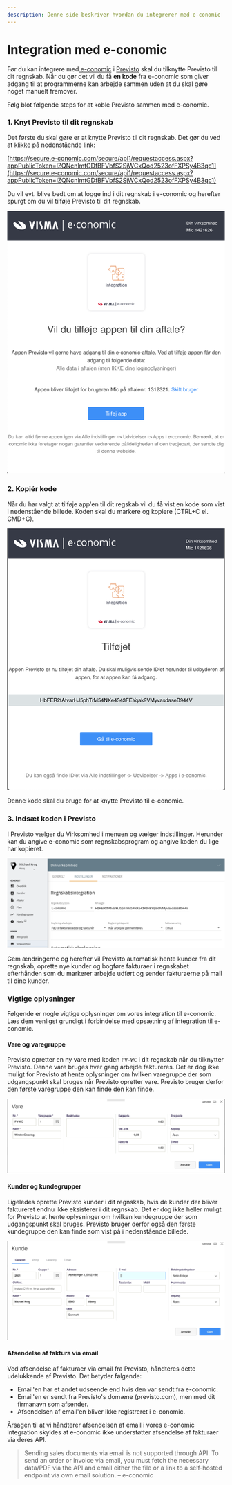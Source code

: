 ```yaml
---
description: Denne side beskriver hvordan du integrerer med e-conomic
---
```


# Integration med e-conomic

Før du kan integrere med[ e-conomic](https://e-conomic.com) i [Previsto](https://previsto.com) skal du tilknytte Previsto til dit regnskab. Når du gør det vil du få **en kode** fra e-conomic som giver adgang til at programmerne kan arbejde sammen uden at du skal gøre noget manuelt fremover.

Følg blot følgende steps for at koble Previsto sammen med e-conomic.

### 1. Knyt Previsto til dit regnskab

Det første du skal gøre er at knytte Previsto til dit regnskab. Det gør du ved at klikke på nedenstående link: 

[https://secure.e-conomic.com/secure/api1/requestaccess.aspx?appPublicToken=lZQNcnlmtGDfBFVbfS2SjWCxQod2523ofFXPSy4B3qc1](https://secure.e-conomic.com/secure/api1/requestaccess.aspx?appPublicToken=lZQNcnlmtGDfBFVbfS2SjWCxQod2523ofFXPSy4B3qc1)

Du vil evt. blive bedt om at logge ind i dit regnskab i e-conomic og herefter spurgt om du vil tilføje Previsto til dit regnskab.

![Tilf&#xF8;jelse af app til regnskab](../.gitbook/assets/skaermbillede-2020-02-20-kl.-16.06.39.png)

### 2. Kopiér kode

Når du har valgt at tilføje app'en til dit regskab vil du få vist en kode som vist i nedenstående billede. Koden skal du markere og kopiere \(CTRL+C el. CMD+C\).

![](../.gitbook/assets/skaermbillede-2020-02-20-kl.-16.07.20.png)

Denne kode skal du bruge for at knytte Previsto til e-conomic.

### 3. Indsæt koden i Previsto

I Previsto vælger du Virksomhed i menuen og vælger indstillinger. Herunder kan du angive e-conomic som regnskabsprogram og angive koden du lige har kopieret.

![](../.gitbook/assets/skaermbillede-2020-02-20-kl.-16.21.33.png)

Gem ændringerne og herefter vil Previsto automatisk hente kunder fra dit regnskab, oprette nye kunder og bogføre fakturaer i regnskabet efterhånden som du markerer arbejde udført og sender fakturaerne på mail til dine kunder.

### **Vigtige oplysninger**

Følgende er nogle vigtige oplysninger om vores integration til e-conomic. Læs dem venligst grundigt i forbindelse med opsætning af integration til e-conomic.

#### **Vare og varegruppe** 

Previsto opretter en ny vare med koden `PV-WC` i dit regnskab når du tilknytter Previsto. Denne vare bruges hver gang arbejde faktureres. Det er dog ikke muligt for Previsto at hente oplysninger om hvilken varegruppe der som udgangspunkt skal bruges når Previsto opretter vare. Previsto bruger derfor den første varegruppe den kan finde den kan finde.

![Previsto opretter en ny vare med den f&#xF8;rste varegruppe den kan finde](../.gitbook/assets/skaermbillede-2020-02-24-kl.-14.57.59.png)

#### Kunder og kundegrupper

Ligeledes oprette Previsto kunder i dit regnskab, hvis de kunder der bliver faktureret endnu ikke eksisterer i dit regnskab. Det er dog ikke heller muligt for Previsto at hente oplysninger om hvilken kundegruppe der som udgangspunkt skal bruges. Previsto bruger derfor også den første kundegruppe den kan finde som vist på i nedenstående billede.

![Previsto bruger den f&#xF8;rste kundegruppe den kan finde n&#xE5;r der oprettes kunder](../.gitbook/assets/skaermbillede-2020-02-24-kl.-15.00.55.png)

#### **Afsendelse af faktura via email**

Ved afsendelse af fakturaer via email fra Previsto, håndteres dette udelukkende af Previsto. Det betyder følgende:

* Email'en har et andet udseende end hvis den var sendt fra e-conomic.
* Email'en er sendt fra Previsto's domæne \(previsto.com\), men med dit firmanavn som afsender.
* Afsendelsen af email'en bliver ikke registreret i e-conomic.

Årsagen til at vi håndterer afsendelsen af email i vores e-conomic integration skyldes at e-conomic ikke understøtter afsendelse af fakturaer via deres API.

> Sending sales documents via email is not supported through API. To send an order or invoice via email, you must fetch the necessary data/PDF via the API and email either the file or a link to a self-hosted endpoint via own email solution. – e-conomic

 

